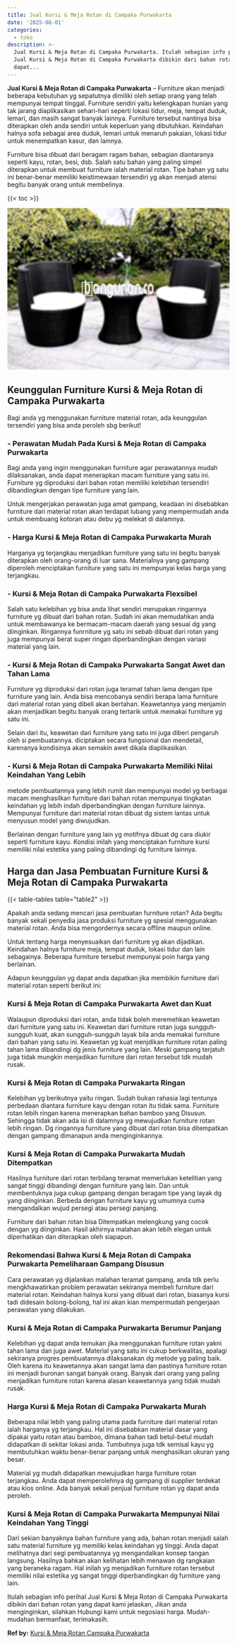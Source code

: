 ```yaml
---
title: Jual Kursi & Meja Rotan di Campaka Purwakarta
date: '2025-08-01'
categories:
  - toko
description: >-
  Jual Kursi & Meja Rotan di Campaka Purwakarta. Itulah sebagian info perihal
  Jual Kursi & Meja Rotan di Campaka Purwakarta dibikin dari bahan rotan yang
  dapat...
---
```


**Jual Kursi & Meja Rotan di Campaka Purwakarta** – Furniture akan menjadi beberapa kebutuhan yg sepatutnya dimiliki oleh setiap orang yang telah mempunyai tempat tinggal. Furniture sendiri yaitu kelengkapan hunian yang tak jarang diaplikasikan sehari-hari seperti lokasi tidur, meja, tempat duduk, lemari, dan masih sangat banyak lainnya. Furniture tersebut nantinya bisa diterapkan oleh anda sendiri untuk keperluan yang dibutuhkan. Keindahan halnya sofa sebagai area duduk, lemari untuk menaruh pakaian, lokasi tidur untuk menempatkan kasur, dan lainnya.

Furniture bisa dibuat dari beragam ragam bahan, sebagian diantaranya seperti kayu, rotan, besi, dsb. Salah satu bahan yang paling simpel diterapkan untuk membuat furniture ialah material rotan. Tipe bahan yg satu ini benar-benar memiliki keistimewaan tersendiri yg akan menjadi atensi begitu banyak orang untuk membelinya.

{{< toc >}}

![Jual Kursi & Meja Rotan di Campaka Purwakarta](/images/kursi-meja-rotan-murah51.png)

## Keunggulan Furniture Kursi & Meja Rotan di Campaka Purwakarta

Bagi anda yg menggunakan furniture material rotan, ada keunggulan tersendiri yang bisa anda peroleh sbg berikut!

### \- Perawatan Mudah Pada Kursi & Meja Rotan di Campaka Purwakarta

Bagi anda yang ingin menggunakan furniture agar perawatannya mudah dilaksanakan, anda dapat menerapkan macam furniture yang satu ini. Furniture yg diproduksi dari bahan rotan memiliki kelebihan tersendiri dibandingkan dengan tipe furniture yang lain.

Untuk mengerjakan perawatan juga amat gampang, keadaan ini disebabkan furniture dari material rotan akan terdapat lubang yang mempermudah anda untuk membuang kotoran atau debu yg melekat di dalamnya.

### \- Harga Kursi & Meja Rotan di Campaka Purwakarta Murah

Harganya yg terjangkau menjadikan furniture yang satu ini begitu banyak diterapkan oleh orang-orang di luar sana. Materialnya yang gampang diperoleh menciptakan furniture yang satu ini mempunyai kelas harga yang terjangkau.

### \- Kursi & Meja Rotan di Campaka Purwakarta Flexsibel

Salah satu kelebihan yg bisa anda lihat sendiri merupakan ringannya furniture yg dibuat dari bahan rotan. Sudah ini akan memudahkan anda untuk membawanya ke bermacam-macam daerah yang sesuai dg yang diinginkan. Ringannya funrniture yg satu ini sebab dibuat dari rotan yang juga mempunyai berat super ringan diperbandingkan dengan variasi material yang lain.

### \- Kursi & Meja Rotan di Campaka Purwakarta Sangat Awet dan Tahan Lama

Furniture yg diproduksi dari rotan juga teramat tahan lama dengan tipe furniture yang lain. Anda bisa mencobanya sendiri berapa lama furniture dari material rotan yang dibeli akan bertahan. Keawetannya yang menjamin akan menjadikan begitu banyak orang tertarik untuk memakai furniture yg satu ini.

Selain dari itu, keawetan dari furniture yang satu ini juga diberi pengaruh oleh si pembuatannya. diciptakan secara fungsional dan mendetail, karenanya kondisinya akan semakin awet dikala diaplikasikan.

### \- Kursi & Meja Rotan di Campaka Purwakarta Memiliki Nilai Keindahan Yang Lebih

metode pembuatannya yang lebih rumit dan mempunyai model yg berbagai macam menghasilkan furniture dari bahan rotan mempunyai tingkatan keindahan yg lebih indah diperbandingkan dengan furniture lainnya. Mempunyai furniture dari material rotan dibuat dg sistem lantas untuk menyusun model yang diwujudkan.

Berlainan dengan furniture yang lain yg motifnya dibuat dg cara diukir seperti furniture kayu. Kondisi inilah yang menciptakan furniture kursi memiliki nilai estetika yang paling dibandingi dg furniture lainnya.

## Harga dan Jasa Pembuatan Furniture Kursi & Meja Rotan di Campaka Purwakarta

{{< table-tables table="table2" >}}

Apakah anda sedang mencari jasa pembuatan furniture rotan? Ada begitu banyak sekali penyedia jasa produksi furniture yg spesial menggunakan material rotan. Anda bisa mengordernya secara offline maupun online.

Untuk tentang harga menyesuaikan dari furniture yg akan dijadikan. Keindahan halnya furniture meja, tempat duduk, lokasi tidur dan lain sebagainya. Beberapa furniture tersebut mempunyai poin harga yang berlainan.

Adapun keunggulan yg dapat anda dapatkan jika membikin furniture dari material rotan seperti berikut ini:

### Kursi & Meja Rotan di Campaka Purwakarta Awet dan Kuat

Walaupun diproduksi dari rotan, anda tidak boleh meremehkan keawetan dari furniture yang satu ini. Keawetan dari furniture rotan juga sungguh-sungguh kuat, akan sungguh-sungguh layak bila anda memakai furniture dari bahan yang satu ini. Keawetan yg kuat menjdikan furniture rotan paling tahan lama dibandingi dg jenis furniture yang lain. Meski gampang terjatuh juga tidak mungkin menjadikan furniture dari rotan tersebut tdk mudah rusak.

### Kursi & Meja Rotan di Campaka Purwakarta Ringan

Kelebihan yg berikutnya yaitu ringan. Sudah bukan rahasia lagi tentunya perbedaan diantara furniture kayu dengan rotan itu tidak sama. Furniture rotan lebih ringan karena menerapkan bahan bamboo yang Disusun. Sehingga tidak akan ada isi di dalamnya yg mewujudkan furniture rotan lebih ringan. Dg ringannya furniture yang dibuat dari rotan bisa ditempatkan dengan gampang dimanapun anda menginginkannya.

### Kursi & Meja Rotan di Campaka Purwakarta Mudah Ditempatkan

Hasilnya furniture dari rotan terbilang teramat memerlukan ketelitian yang sangat tinggi dibandingi dengan furniture yang lain. Dan untuk membentuknya juga cukup gampang dengan beragam tipe yang layak dg yang diinginkan. Berbeda dengan furniture kayu yg umumnya cuma mengandalkan wujud persegi atau persegi panjang.

Furniture dari bahan rotan bisa Ditempatkan melengkung yang cocok dengan yg diinginkan. Hasil akhirnya malahan akan lebih elegan untuk diperhatikan dan diterapkan oleh siapapun.

### Rekomendasi Bahwa Kursi & Meja Rotan di Campaka Purwakarta Pemeliharaan Gampang Disusun

Cara perawatan yg dijalankan malahan teramat gampang, anda tdk perlu mengkhawatirkan problem perawatan sekiranya membeli furniture dari material rotan. Keindahan halnya kursi yang dibuat dari rotan, biasanya kursi tadi didesain bolong-bolong, hal ini akan kian mempermudah pengerjaan perawatan yang dilakukan.

### Kursi & Meja Rotan di Campaka Purwakarta Berumur Panjang

Kelebihan yg dapat anda temukan jika menggunakan furniture rotan yakni tahan lama dan juga awet. Material yang satu ini cukup berkwalitas, apalagi sekiranya progres pembuatannya dilaksanakan dg metode yg paling baik. Oleh karena itu keawetannya akan sangat lama dan pastinya furniture rotan ini menjadi buronan sangat banyak orang. Banyak dari orang yang paling menjadikan furniture rotan karena alasan keawetannya yang tidak mudah rusak.

### Harga Kursi & Meja Rotan di Campaka Purwakarta Murah

Beberapa nilai lebih yang paling utama pada furniture dari material rotan ialah harganya yg terjangkau. Hal ini disebabkan material dasar yang dipakai yaitu rotan atau bamboo, dimana bahan tadi betul-betul mudah didapatkan di sekitar lokasi anda. Tumbuhnya juga tdk semisal kayu yg membutuhkan waktu benar-benar panjang untuk menghasilkan ukuran yang besar.

Material yg mudah didapatkan mewujudkan harga furniture rotan terjangkau. Anda dapat memperolehnya dg gampang di supplier terdekat atau kios online. Ada banyak sekali penjual furniture rotan yg dapat anda peroleh.

### Kursi & Meja Rotan di Campaka Purwakarta Mempunyai Nilai Keindahan Yang Tinggi

Dari sekian banyaknya bahan furniture yang ada, bahan rotan menjadi salah satu material furniture yg memiliki kelas keindahan yg tinggi. Anda dapat melihatnya dari segi pembuatannya yg mengandalkan konsep tangan langsung. Hasilnya bahkan akan kelihatan lebih menawan dg rangkaian yang beraneka ragam. Hal inilah yg menjadikan furniture rotan tersebut memiliki nilai estetika yg sangat tinggi diperbandingkan dg furniture yang lain.

Itulah sebagian info perihal Jual Kursi & Meja Rotan di Campaka Purwakarta dibikin dari bahan rotan yang dapat kami jelaskan, Jikan anda menginginkan, silahkan Hubungi kami untuk negosiasi harga. Mudah-mudahan bermanfaat, terimakasih.

**Ref by:** [Kursi & Meja Rotan Campaka Purwakarta](https://id.wikipedia.org/wiki/Kursi)
